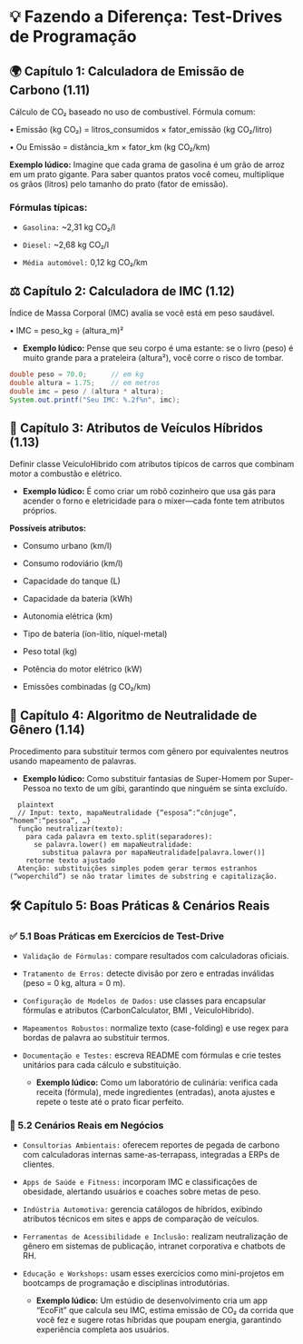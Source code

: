# 💡 Fazendo a Diferença: Test-Drives de Programação

## 🌍 Capítulo 1: Calculadora de Emissão de Carbono (1.11) 
Cálculo de CO₂ baseado no uso de combustível. Fórmula comum:

• Emissão (kg CO₂) = litros_consumidos × fator_emissão (kg CO₂/litro)  

• Ou Emissão = distância_km × fator_km (kg CO₂/km)


  **Exemplo lúdico:** Imagine que cada grama de gasolina é um grão de arroz em um prato gigante. Para saber quantos pratos você comeu, multiplique os grãos (litros) pelo tamanho do prato (fator de emissão).


### Fórmulas típicas:  
- `Gasolina:` ~2,31 kg CO₂/l  

- `Diesel:` ~2,68 kg CO₂/l  

- `Média automóvel:` 0,12 kg CO₂/km  


## ⚖️ Capítulo 2: Calculadora de IMC (1.12)
Índice de Massa Corporal (IMC) avalia se você está em peso saudável.  

• IMC = peso_kg ÷ (altura_m)²


  - **Exemplo lúdico:** Pense que seu corpo é uma estante: se o livro (peso) é muito grande para a prateleira (altura²), você corre o risco de tombar.


```java
double peso = 70.0;      // em kg  
double altura = 1.75;    // em metros  
double imc = peso / (altura * altura);  
System.out.printf("Seu IMC: %.2f%n", imc);
```

## 🚗 Capítulo 3: Atributos de Veículos Híbridos (1.13)
Definir classe VeiculoHibrido com atributos típicos de carros que combinam motor a combustão e elétrico.


  - **Exemplo lúdico:** É como criar um robô cozinheiro que usa gás para acender o forno e eletricidade para o mixer—cada fonte tem atributos próprios.


**Possíveis atributos:**

- Consumo urbano (km/l)

- Consumo rodoviário (km/l)

- Capacidade do tanque (L)

- Capacidade da bateria (kWh)

- Autonomia elétrica (km)

- Tipo de bateria (íon-lítio, níquel-metal)

- Peso total (kg)

- Potência do motor elétrico (kW)

- Emissões combinadas (g CO₂/km)


## 📝 Capítulo 4: Algoritmo de Neutralidade de Gênero (1.14)
Procedimento para substituir termos com gênero por equivalentes neutros usando mapeamento de palavras.


  - **Exemplo lúdico:** Como substituir fantasias de Super-Homem por Super-Pessoa no texto de um gibi, garantindo que ninguém se sinta excluído.


```Pseudocódigo
  plaintext
  // Input: texto, mapaNeutralidade {“esposa”:“cônjuge”, “homem”:“pessoa”, …}
  função neutralizar(texto):
    para cada palavra em texto.split(separadores):
      se palavra.lower() em mapaNeutralidade:
        substitua palavra por mapaNeutralidade[palavra.lower()]
    retorne texto ajustado
  Atenção: substituições simples podem gerar termos estranhos (“woperchild”) se não tratar limites de substring e capitalização.
```


## 🛠️ Capítulo 5: Boas Práticas & Cenários Reais

### ✅ 5.1 Boas Práticas em Exercícios de Test-Drive
- `Validação de Fórmulas:` compare resultados com calculadoras oficiais.

- `Tratamento de Erros:` detecte divisão por zero e entradas inválidas (peso = 0 kg, altura = 0 m).

- `Configuração de Modelos de Dados:` use classes para encapsular fórmulas e atributos (CarbonCalculator, BMI , VeiculoHibrido).

- `Mapeamentos Robustos:` normalize texto (case-folding) e use regex para bordas de palavra ao substituir termos.

- `Documentação e Testes:` escreva README com fórmulas e crie testes unitários para cada cálculo e substituição.


  - **Exemplo lúdico:** Como um laboratório de culinária: verifica cada receita (fórmula), mede ingredientes (entradas), anota ajustes e repete o teste até o prato ficar perfeito.


### 🌟 5.2 Cenários Reais em Negócios
- `Consultorias Ambientais:` oferecem reportes de pegada de carbono com calculadoras internas same-as-terrapass, integradas a ERPs de clientes.

- `Apps de Saúde e Fitness:` incorporam IMC e classificações de obesidade, alertando usuários e coaches sobre metas de peso.

- `Indústria Automotiva:` gerencia catálogos de híbridos, exibindo atributos técnicos em sites e apps de comparação de veículos.

- `Ferramentas de Acessibilidade e Inclusão:` realizam neutralização de gênero em sistemas de publicação, intranet corporativa e chatbots de RH.

- `Educação e Workshops:` usam esses exercícios como mini-projetos em bootcamps de programação e disciplinas introdutórias.


  - **Exemplo lúdico:** Um estúdio de desenvolvimento cria um app “EcoFit” que calcula seu IMC, estima emissão de CO₂ da corrida que você fez e sugere rotas híbridas que poupam energia, garantindo experiência completa aos usuários.